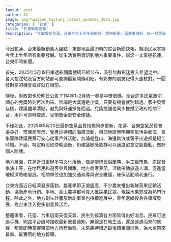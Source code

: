 ```yaml
---
layout: post
author: AI
image: img/hualien_taitung_latest_updates_2025.jpg
categories: [ '社會' ]
title: "花東動態速報"
description: "全面盤點花蓮、台東今年上半年最即時、實用新聞，涵蓋樂透彩、統一發票最新號碼、空氣品質更新、地方文化及農產經濟全新亮點，帶你一文掌握東部地區生活與發展新鮮事。"
---
```

今日花蓮、台東最新動態大盤點！東部地區最即時的綜合新聞快報，幫助民眾掌握今年上半年所有重要發展。從生活實用資訊到地方重要事件，讓您一文掌握花蓮、台東即時新聞。

首先，2025年5月19日樂透彩開獎號碼已經公布，吸引無數彩迷投入希望之中。各大投注站及官方網站都可查詢最新開獎明細。有彩券的朋友記得火速核對，一圓發財夢的機會或許就在眼前。

隨後，財政部也於昨日公告了114年1~2月統一發票中獎號碼，全台許多民眾熱切關心的兌獎時刻再次到來。無論是大獎還是小獎，只要有機會就別錯過。家中發票存摺，建議儘早清點，避免與好運擦身而過。兌獎提醒也同步推播至政府相關平台，用戶可即時查詢、兌領獎金更安全便捷。

不僅如此，2025年5月20日最新空氣品質指標同步更新，花蓮、台東空氣品質普遍良好。環保局表示，受惠於持續的海風流動，東部地區無明顯空氣污染狀況。氣象團隊建議民眾可安心從事戶外活動，無論是登山、海邊踏浪或親子出遊都是絕佳時機。不過，特定時段如傍晚過後，仍建議敏感族群可以適度留意空氣變動，做好個人防護。

地方層面，花蓮近日舉辦多項文化活動，像是傳統民俗慶典、手工藝市集、原民音樂演出等，在地居民和遊客參與踴躍。地方商家表示，活動帶動旅遊人潮，促進當地經濟熱絡發展。相關單位也加強交通疏導與安全維護，確保活動順利進行。

台東方面近日經濟發展蓬勃，農產季節正值盛產，不少農友推出新鮮蔬果促銷活動，協助產地行銷。平地、高山農場都可見大批採果民眾，現採水果遊成為熱門行程。除此之外，地方創生計畫及新創事業也持續進展中，青年返鄉投身各領域發展，為台東注入更多創意與活力。

整體來看，花蓮、台東這兩天從天氣、民生到經濟各方面皆傳出好消息。民眾可透過手機、網路平台隨時接收最新重要通知，無論是在地生活，還是遠道而來的旅客，都能即時掌握東部地方所有動態。未來將持續追蹤後續相關消息，為大家帶來最新、最實用的地方報導。